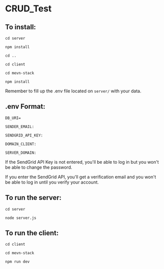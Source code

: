 # CRUD_Test
## To install:
```
cd server

npm install

cd ..

cd client

cd mevn-stack

npm install
```
Remember to fill up the .env file located on `server/` with your data.

## .env Format:
```
DB_URI=

SENDER_EMAIL:

SENDGRID_API_KEY:

DOMAIN_CLIENT:

SERVER_DOMAIN:
```
If the SendGrid API Key is not entered, you'll be able to log in but you won't be able to change the password.

If you enter the SendGrid API, you'll get a verification email and you won't be able to log in until you verify your account.

## To run the server:
```
cd server

node server.js
```
## To run the client:
```
cd client

cd mevn-stack

npm run dev
```
